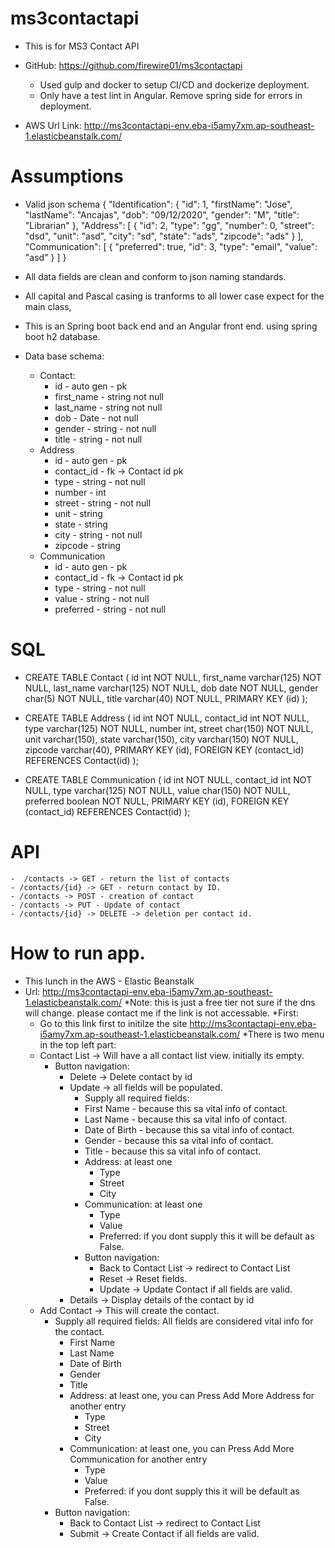 # ms3contactapi
- This is for MS3 Contact API

- GitHub: https://github.com/firewire01/ms3contactapi
	- Used gulp and docker to setup CI/CD and dockerize deployment.
	- Only have a test lint in Angular. Remove spring side for errors in deployment.
- AWS Url Link:
  http://ms3contactapi-env.eba-i5amy7xm.ap-southeast-1.elasticbeanstalk.com/
 


# Assumptions
* Valid json schema 
    {
	"Identification": {
		"id": 1,
		"firstName": "Jose",
		"lastName": "Ancajas",
		"dob": "09/12/2020",
		"gender": "M",
		"title": "Librarian"
	},
	"Address": [
		{
			"id": 2,
			"type": "gg",
			"number": 0,
			"street": "dsd",
			"unit": "asd",
			"city": "sd",
			"state": "ads",
			"zipcode": "ads"
		}
	],
	"Communication": [
		{
			"preferred": true,
			"id": 3,
			"type": "email",
			"value": "asd"
		}
	]
}

* All data fields are clean and conform to json naming standards.
* All capital and Pascal casing is tranforms to all lower case expect for the main class,
* This is an Spring boot back end and an Angular front end. using spring boot h2 database.
* Data base schema:
    - Contact:
	    - id - auto gen - pk
		- first_name - string not null
		- last_name - string not null
		- dob - Date - not null
		- gender - string - not null
		- title - string - not null
	- Address
		- id - auto gen - pk
		- contact_id - fk -> Contact id pk
		- type - string - not null
		- number - int
		- street - string - not null
		- unit - string 
		- state - string
		- city - string - not null
		- zipcode - string
	- Communication
		- id - auto gen - pk
		- contact_id - fk -> Contact id pk
		- type - string - not null
		- value - string - not null 
		- preferred - string - not null
# SQL
* CREATE TABLE Contact
(
id int NOT NULL,
first_name varchar(125) NOT NULL,
last_name varchar(125) NOT NULL,
dob date NOT NULL,
gender char(5) NOT NULL,
title  varchar(40) NOT NULL,
PRIMARY KEY (id)
);

* CREATE TABLE Address
(
id int NOT NULL,
contact_id int NOT NULL,
type varchar(125) NOT NULL,
number int,
street char(150) NOT NULL,
unit  varchar(150),
state  varchar(150),
city  varchar(150) NOT NULL,
zipcode  varchar(40),
PRIMARY KEY (id),
FOREIGN KEY (contact_id) REFERENCES Contact(id)
);

* CREATE TABLE Communication
(
id int NOT NULL,
contact_id int NOT NULL,
type varchar(125) NOT NULL,
value char(150) NOT NULL,
preferred  boolean NOT NULL,
PRIMARY KEY (id),
FOREIGN KEY (contact_id) REFERENCES Contact(id)
);
     
# API
	-  /contacts -> GET - return the list of contacts
	- /contacts/{id} -> GET - return contact by ID.
	- /contacts -> POST - creation of contact
	- /contacts -> PUT - Update of contact
	- /contacts/{id} -> DELETE -> deletion per contact id.
# How to run app. 
- This lunch in the AWS - Elastic Beanstalk
- Url: http://ms3contactapi-env.eba-i5amy7xm.ap-southeast-1.elasticbeanstalk.com/
  *Note: this is just a free tier not sure if the dns will change. please contact me if the link is not accessable.
*First: 
   - Go to this link first to initilze the site http://ms3contactapi-env.eba-i5amy7xm.ap-southeast-1.elasticbeanstalk.com/
*There is two menu in the top left part: 
	* Contact List -> Will have a all contact list view. initially its empty.
		- Button navigation:
			- Delete -> Delete contact by id
			- Update -> all fields will be populated.
				- Supply all required fields:
				- First Name - because this sa vital info of contact.
				- Last Name - because this sa vital info of contact.
				- Date of Birth - because this sa vital info of contact.
				- Gender - because this sa vital info of contact.
				- Title - because this sa vital info of contact.
				- Address: at least one
					- Type
					- Street
					- City
				- Communication: at least one
					- Type
					- Value
					- Preferred: if you dont supply this it will be default as False.
				- Button navigation:
					- Back to Contact List -> redirect to Contact List
					- Reset -> Reset fields.
					- Update -> Update Contact if all fields are valid.
			- Details -> Display details of the contact by id
	- Add Contact -> This will create the contact.
		- Supply all required fields: All fields are considered vital info for the contact.
			- First Name
			- Last Name
			- Date of Birth
			- Gender
			- Title
			- Address: at least one, you can Press Add More Address for another entry
				- Type
				- Street
				- City
			- Communication: at least one, you can Press Add More Communication for another entry
				- Type
				- Value
				- Preferred: if you dont supply this it will be default as False.
		- Button navigation:
			- Back to Contact List -> redirect to Contact List
			- Submit -> Create Contact if all fields are valid.